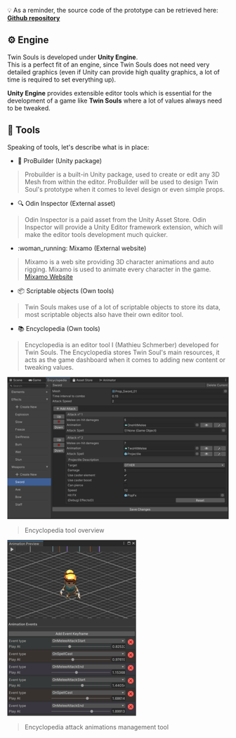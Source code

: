 
💡 As a reminder, the source code of the prototype can be retrieved here:<br/>
[**Github repository**](https://github.com/Mathieu-Schmerber/TwinSouls_prototype)

## ⚙️ Engine

Twin Souls is developed under **Unity Engine**. <br/>
This is a perfect fit of an engine, since Twin Souls does not need very detailed graphics 
(even if Unity can provide high quality graphics, a lot of time is required to set everything up). <br/>

**Unity Engine** provides extensible editor tools which is essential for the development of a game like 
**Twin Souls** where a lot of values always need to be tweaked.

## 🔨 Tools

Speaking of tools, let's describe what is in place:

* :bricks: ProBuilder (Unity package)
> Probuilder is a built-in Unity package, used to create or edit any 3D Mesh from within the editor.
> ProBuilder will be used to design Twin Soul's prototype when it comes to level design or even simple props.

* :mag: Odin Inspector (External asset)
> Odin Inspector is a paid asset from the Unity Asset Store.
> Odin Inspector will provide a Unity Editor framework extension, which will make the editor tools development much quicker.

* :woman_running: Mixamo (External website)
> Mixamo is a web site providing 3D character animations and auto rigging.
> Mixamo is used to animate every character in the game. <br/>
> [Mixamo Website](https://www.mixamo.com/#/)

* :package: Scriptable objects (Own tools)
> Twin Souls makes use of a lot of scriptable objects to store its data, most scriptable objects also have their own editor tool.

* :books: Encyclopedia (Own tools)
> Encyclopedia is an editor tool I (Mathieu Schmerber) developed for Twin Souls.
> The Encyclopedia stores Twin Soul's main resources, it acts as the game dashboard when it comes to adding new content or tweaking values.

![Encyclopedia](../../img/encyclopedia.png)
> Encyclopedia tool overview

![Anim](../../img/anim-tool.png)
> Encyclopedia attack animations management tool